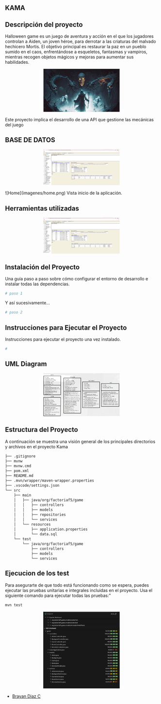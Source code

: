 ## KAMA

## Descripción del proyecto

Halloween game es un juego de aventura y acción en el que los jugadores controlan a Aiden, un joven héroe, para derrotar a las criaturas del malvado hechicero Mortis. El objetivo principal es restaurar la paz en un pueblo sumido en el caos, enfrentándose a esqueletos, fantasmas y vampiros, mientras recogen objetos mágicos y mejoras para aumentar sus habilidades.

<p align="center">
	  <img src="https://github.com/andreamsgi27/KAMA/blob/aiden4/aiden.png" width=50% height=50%/>
</p>



Este proyecto implica el desarrollo de una API que gestione las mecánicas del juego







## BASE DE DATOS


<p align="center">
	  <img src="https://github.com/andreamsgi27/KAMA/blob/aiden4/BaseDeDatosKAMA.png" width=50% height=50%/>
</p>
![Home](imagenes/home.png)
Vista inicio de la aplicación.

## Herramientas utilizadas

<p align="center">
	  <img src="https://github.com/andreamsgi27/KAMA/blob/aiden4/BaseDeDatosKAMA.png" width=50% height=50%/>
</p>

## Instalación del Proyecto

Una guía paso a paso sobre cómo configurar el entorno de desarrollo e instalar todas las dependencias.

```bash
# paso 1
```

Y así sucesivamente...

```bash
# paso 2
```

## Instrucciones para Ejecutar el Proyecto

Instrucciones para ejecutar el proyecto una vez instalado.

```bash
#
```
 ## UML Diagram
<p align="center">
  <img src="https://github.com/andreamsgi27/KAMA/blob/aiden4/uml.png" width=50% height=50%/>
</p>


## Estructura del Proyecto

A continuación se muestra una visión general de los principales directorios y archivos en el proyecto Kama



```
├── .gitignore
├── mvnw
├── mvnw.cmd
├── pom.xml
├── README.md
├── .mvn/wrapper/maven-wrapper.properties
├── .vscode/settings.json
└── src
    ├── main
    │   ├── java/org/factoriaf5/game
    │   │   ├── controllers
    │   │   ├── models
    │   │   ├── repositories
    │   │   └── services
    │   └── resources
    │       ├── application.properties
    │       └── data.sql
    └── test
        └── java/org/factoriaf5/game
            ├── controllers
            ├── models
            └── services

```
## Ejecucion de los test
Para asegurarte de que todo está funcionando como se espera, puedes ejecutar las pruebas unitarias e integrales incluidas en el proyecto. Usa el siguiente comando para ejecutar todas las pruebas:"

```bash
mvn test
```
<p align="center">
	  <img src="https://github.com/andreamsgi27/KAMA/blob/aiden4/image.png" width=50% height=40%/>
</p>

- [Brayan Diaz C](https://github.com/brayandiazc)
